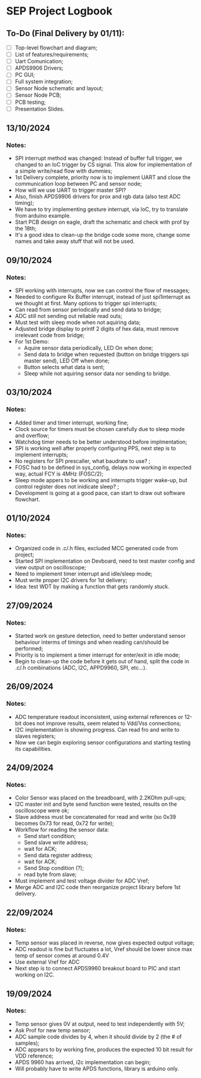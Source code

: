 # SEP Project Logbook
<!-- TODO STARTS HERE -->
## To-Do (Final Delivery by 01/11):

- [ ] Top-level flowchart and diagram;
- [ ] List of features/requirements;
- [ ] Uart Comunication;
- [ ] APDS9906 Drivers;
- [ ] PC GUI;
- [ ] Full system integration;
- [ ] Sensor Node schematic and layout;
- [ ] Sensor Node PCB;
- [ ] PCB testing;
- [ ] Presentation Slides.
<!-- TODO ENDS HERE -->

<!-- NEW LOG ENTRY STARTS HERE -->

## 13/10/2024

### Notes:
- SPI interrupt method was changed: Instead of buffer full trigger,
  we changed to an IoC trigger by CS signal. This alow for implementation of a simple write/read flow with dummies;
- 1st Delivery complete, priority now is to implement UART and close the communication loop between PC and sensor node;
- How will we use UART to trigger master SPI?
- Also, finish APDS9906 drivers for prox and rgb data (also test ADC timing);
- We have to try implementing gesture interrupt, via IoC, try to translate from arduino example.
- Start PCB design on eagle, draft the schematic and check with prof by the 18th;
- It's a good idea to clean-up the bridge code some more, change some names and take away stuff that will not be used.
  
<!-- NEW LOG ENTRY ENDS HERE -->

## 09/10/2024

### Notes:
- SPI working with interrupts, now we can control the flow of
  messages;
- Needed to configure Rx Buffer interrupt, instead of just spi1interrupt
  as we thought at first. Many options to trigger spi interrupts;
- Can read from sensor periodically and send data to bridge;
- ADC still not sending out reliable read outs;
- Must test with sleep mode when not aquiring data;
- Adjusted bridge display to printf 2 digits of hex data,
  must remove irrelevant code from bridge;
- For 1st Demo:
  - Aquire sensor data periodically, LED On when done;
  - Send data to bridge when requested
   (button on bridge triggers spi master send), LED Off when done;
  - Button selects what data is sent;
  - Sleep while not aquiring sensor data nor sending to bridge.

## 03/10/2024

### Notes:
- Added timer and timer interrupt, working fine;
- Clock source for timers must be chosen carefully
  due to sleep mode and overflow;
- Watchdog timer needs to be better understood before implmentation;
- SPI is working well after properly configuring PPS, next
  step is to implement interrupts;
- No registers for SPI prescaller, what baudrate to use? ;
- FOSC had to be defined in sys_config, delays now working
  in expected way, actual FCY is 4MHz (FOSC/2);
- Sleep mode appers to be working and interrupts trigger wake-up,
  but control register does not inidicate sleep? ;
- Development is going at a good pace, can start to
  draw out software flowchart.

## 01/10/2024

### Notes:
- Organized code in .c/.h files, excluded MCC generated code
  from project;
- Started SPI implementation on Devboard, need to test master config and
  view output on oscilloscope;
- Need to implement timer interrupt and idle/sleep mode;
- Must write proper I2C drivers for 1st delivery;
- Idea: test WDT by making a function that gets randomly stuck.

## 27/09/2024

### Notes:
- Started work on gesture detection, need to better understand sensor behaviour
  interms of timings and when reading can/should be performed;
- Priority is to implement a timer interrupt for enter/exit in idle mode;
- Begin to clean-up the code before it gets out of hand, split the code
  in .c/.h combinations (ADC, I2C, APPD9960, SPI, etc...).

## 26/09/2024

### Notes:
- ADC temperature readout inconsistent, using external references
  or 12-bit does not improve results, seem related to Vdd/Vss connections;
- I2C implementation is showing progress. Can read fro and write to slaves registers;
- Now we can begin exploring sensor configurations and starting testing its capabilities.

## 24/09/2024

### Notes:

- Color Sensor was placed on the breadboard, with 2.2KOhm pull-ups;
- I2C master init and byte send function were tested,
  results on the oscilloscope were ok;
- Slave address must be concatenated for read and write (so 0x39 becomes 0x73 for read, 0x72 for write);
- Workflow for reading the sensor data:
  - Send start condition;
  - Send slave write address;
  - wait for ACK;
  - Send data register address;
  - wait for ACK;
  - Send Stop condition (?);
  - read byte from slave;
- Must implement and test voltage divider for ADC Vref;
- Merge ADC and I2C code then reorganize project library before 1st delivery. 

## 22/09/2024

### Notes:

- Temp sensor was placed in reverse, now gives expected output voltage;
- ADC readout is fine but fluctuates a lot, Vref should be lower since max temp of sensor comes at around 0.4V
- Use external Vref for ADC
- Next step is to connect APDS9960 breakout board to PIC and start working on I2C.

## 19/09/2024

### Notes:

- Temp sensor gives 0V at output, need to test independently with 5V;
- Ask Prof for new temp sensor;
- ADC sample code divides by 4, when it should divide by 2 (the # of samples);
- ADC appears to by working fine, produces the expected 10 bit result for VDD reference;
- APDS 9960 has arrived, i2c implementation can begin;
- Will probably have to write APDS functions, library is arduino only.



